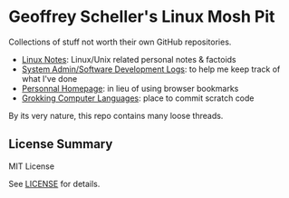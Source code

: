 # Geoffrey Scheller's Linux Mosh Pit

Collections of stuff not worth their own GitHub repositories.

* [Linux Notes](notes/): Linux/Unix related personal notes &amp; factoids
* [System Admin/Software Development Logs](adminLogs/): to help me keep track of what I've done
* [Personnal Homepage](web/): in lieu of using browser bookmarks
* [Grokking Computer Languages](grok/): place to commit scratch code

By its very nature, this repo contains many loose threads.

## License Summary

MIT License

See [LICENSE](LICENSE) for details.
